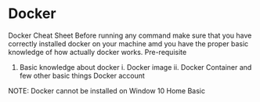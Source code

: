 # Docker
Docker Cheat Sheet
Before running any command make sure that you have correctly installed docker on your machine amd you have the proper basic knowledge of how actually docker works.
Pre-requisite
1. Basic knowledge about docker 
i. Docker image
ii. Docker Container
and few other basic things
Docker account

NOTE: Docker cannot be installed on Window 10 Home Basic
